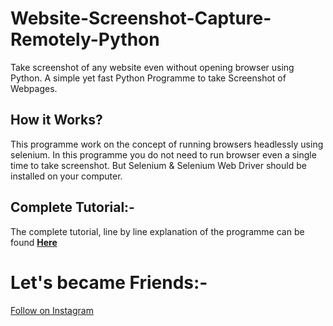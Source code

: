 # Website-Screenshot-Capture-Remotely-Python
Take screenshot of any website even without opening browser using Python.
A simple yet fast Python Programme to take Screenshot of Webpages.
<h2>How it Works?</h2>
This programme work on the concept of running browsers headlessly using selenium. In this programme you do not need to run browser even a single time to take screenshot. But Selenium & Selenium Web Driver should be installed on your computer.
<br>
<h2>Complete Tutorial:-</h2>
The complete tutorial, line by line explanation of the programme can be found <b><a href="#">Here</a></b>
<br>
<h1> Let's became Friends:- </h1>
<a href="https://instagram.com/sushantdhiman2004">Follow on Instagram </a>
